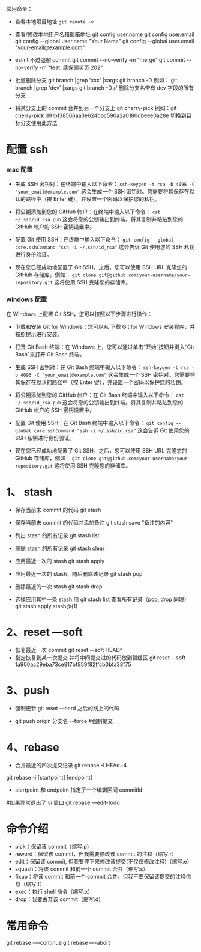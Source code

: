 常用命令：

- 查看本地项目地址 `git remote -v`

- 查看/修改本地用户名和邮箱地址
  git config user.name
  git config user.email
  git config --global user.name "Your Name"
  git config --global user.email "your-email@example.com"

- eslint 不过强制 commit
  git commit --no-verify -m “merge”
  git commit --no-verify -m "feat: 续保领奖页 202"

- 批量删除分支
  git branch |grep 'xxx' |xargs git branch -D
  例如： git branch |grep 'dev' |xargs git branch -D // 删除分支名带有 dev 字段的所有分支

- 将某分支上的 commit 合并到另一个分支上
  git cherry-pick
  例如：git cherry-pick d91b138566aa3e624bbc590a2a0180dbeee0a28e 切换到目标分支使用此方法

# 配置 ssh

### mac 配置

- 生成 SSH 密钥对：在终端中输入以下命令：
  `ssh-keygen -t rsa -b 4096 -C "your_email@example.com"`
  这会生成一个 SSH 密钥对。您需要将其保存在默认的路径中（按 Enter 键），并设置一个密码以保护您的私钥。

- 将公钥添加到您的 GitHub 帐户：在终端中输入以下命令：
  `cat ~/.ssh/id_rsa.pub`
  这会将您的公钥输出到终端。将其复制并粘贴到您的 GitHub 帐户的 SSH 密钥设置中。

- 配置 Git 使用 SSH：在终端中输入以下命令：
  `git config --global core.sshCommand "ssh -i ~/.ssh/id_rsa"`
  这会告诉 Git 使用您的 SSH 私钥进行身份验证。

- 现在您已经成功地配置了 Git SSH。之后，您可以使用 SSH URL 克隆您的 GitHub 存储库，例如：
  `git clone git@github.com:your-username/your-repository.git`
  这将使用 SSH 克隆您的存储库。

### windows 配置

在 Windows 上配置 Git SSH，您可以按照以下步骤进行操作：

- 下载和安装 Git for Windows：您可以从 下载 Git for Windows 安装程序，并按照提示进行安装。

- 打开 Git Bash 终端：在 Windows 上，您可以通过单击“开始”按钮并键入“Git Bash”来打开 Git Bash 终端。

- 生成 SSH 密钥对：在 Git Bash 终端中输入以下命令：
  `ssh-keygen -t rsa -b 4096 -C "your_email@example.com"`
  这会生成一个 SSH 密钥对。您需要将其保存在默认的路径中（按 Enter 键），并设置一个密码以保护您的私钥。

- 将公钥添加到您的 GitHub 帐户：在 Git Bash 终端中输入以下命令：
  `cat ~/.ssh/id_rsa.pub`
  这会将您的公钥输出到终端。将其复制并粘贴到您的 GitHub 帐户的 SSH 密钥设置中。

- 配置 Git 使用 SSH：在 Git Bash 终端中输入以下命令：
  `git config --global core.sshCommand "ssh -i ~/.ssh/id_rsa"`
  这会告诉 Git 使用您的 SSH 私钥进行身份验证。

- 现在您已经成功地配置了 Git SSH。之后，您可以使用 SSH URL 克隆您的 GitHub 存储库，例如：
  `git clone git@github.com:your-username/your-repository.git`
  这将使用 SSH 克隆您的存储库。

# 1、 stash

- 保存当前未 commit 的代码
  git stash

- 保存当前未 commit 的代码并添加备注
  git stash save "备注的内容"

- 列出 stash 的所有记录
  git stash list

- 删除 stash 的所有记录
  git stash clear

- 应用最近一次的 stash
  git stash apply

- 应用最近一次的 stash，随后删除该记录
  git stash pop

- 删除最近的一次 stash
  git stash drop

- 选择应用其中一条 stash 用 git stash list 查看所有记录（pop, drop 同理）
  git stash apply stash@{1}

# 2、reset —soft

- 恢复最近一次 commit
  git reset --soft HEAD^
- 指定恢复到某一次提交 并将中间提交过的代码放到暂缓区
  git reset --soft 1a900ac29eba73ce817bf959f82ffcb0bfa38f75

# 3、push

- 强制更新 git reset —hard 之后的线上的代码

- git push origin 分支名 --force #强制提交

# 4、rebase

- 合并最近的四次提交记录
  git rebase -I HEAd~4

git rebase -i [startpoint] [endpoint]

- startpoint 和 endpoint 指定了一个编辑区间 commitId

#如果异常退出了 vi 窗口
git rebase —edit-todo

# 命令介绍

- pick：保留该 commit（缩写:p）
- reword：保留该 commit，但我需要修改该 commit 的注释（缩写:r）
- edit：保留该 commit, 但我要停下来修改该提交(不仅仅修改注释)（缩写:e）
- squash：将该 commit 和前一个 commit 合并（缩写:s）
- fixup：将该 commit 和前一个 commit 合并，但我不要保留该提交的注释信息（缩写:f）
- exec：执行 shell 命令（缩写:x）
- drop：我要丢弃该 commit（缩写:d）

# 常用命令

git rebase -—continue
git rebase —-abort
